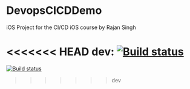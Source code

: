 # DevopsCICDDemo

iOS Project for the CI/CD iOS course by Rajan Singh

<<<<<<< HEAD
dev: [![Build status](https://build.appcenter.ms/v0.1/apps/a3ac0401-6196-4cae-b30e-8b4ebb1258c8/branches/dev/badge)](https://appcenter.ms)
=======
[![Build status](https://build.appcenter.ms/v0.1/apps/a3ac0401-6196-4cae-b30e-8b4ebb1258c8/branches/dev/badge)](https://appcenter.ms)
>>>>>>> dev
